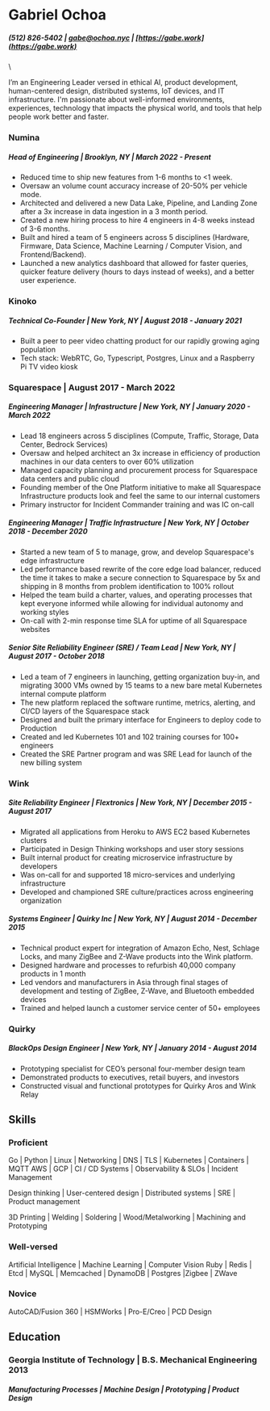 # Gabriel Ochoa
##### (512) 826-5402 |  [gabe@ochoa.nyc](mailto:gabe@ochoa.nyc) | [https://gabe.work](https://gabe.work)

\

I’m an Engineering Leader versed in ethical AI, product development, human-centered design, distributed systems, IoT devices, and IT infrastructure. I'm passionate about well-informed environments, experiences, technology that impacts the physical world, and tools that help people work better and faster.

### Numina 
##### Head of Engineering | Brooklyn, NY | March 2022 - Present
- Reduced time to ship new features from 1-6 months to <1 week.
- Oversaw an volume count accuracy increase of 20-50% per vehicle mode.
- Architected and delivered a new Data Lake, Pipeline, and Landing Zone after a 3x increase in data ingestion in a 3 month period.
- Created a new hiring process to hire 4 engineers in 4-8 weeks instead of 3-6 months.
- Built and hired a team of 5 engineers across 5 disciplines (Hardware, Firmware, Data Science, Machine Learning / Computer Vision, and Frontend/Backend).
- Launched a new analytics dashboard that allowed for faster queries, quicker feature delivery (hours to days instead of weeks), and a better user experience.

### Kinoko
##### Technical Co-Founder | New York, NY | August 2018 - January 2021
- Built a peer to peer video chatting product for our rapidly growing aging population 
- Tech stack: WebRTC, Go, Typescript, Postgres, Linux and a Raspberry Pi TV video kiosk

### Squarespace | August 2017 - March 2022
##### Engineering Manager | Infrastructure | New York, NY | January 2020 - March 2022 
- Lead 18 engineers across 5 disciplines (Compute, Traffic, Storage, Data Center, Bedrock Services)
- Oversaw and helped architect an 3x increase in efficiency of production machines in our data centers to over 60% utilization
- Managed capacity planning and procurement process for Squarespace data centers and public cloud
- Founding member of the One Platform initiative to make all Squarespace Infrastructure
products look and feel the same to our internal customers
- Primary instructor for Incident Commander training and was IC on-call

##### Engineering Manager | Traffic Infrastructure | New York, NY | October 2018 - December 2020
- Started a new team of 5 to manage, grow, and develop Squarespace's edge infrastructure
- Led performance based rewrite of the core edge load balancer, reduced the time it takes to make a secure connection to Squarespace by 5x and shipping in 8 months from problem identification to 100% rollout
- Helped the team build a charter, values, and operating processes that kept everyone informed while allowing for individual autonomy and working styles
- On-call with 2-min response time SLA for uptime of all Squarespace websites

##### Senior Site Reliability Engineer (SRE) / Team Lead | New York, NY | August 2017 - October 2018 
- Led a team of 7 engineers in launching, getting organization buy-in, and migrating 
  3000 VMs owned by 15 teams to a new bare metal Kubernetes internal compute platform
- The new platform replaced the software runtime, metrics, alerting, and CI/CD layers of the Squarespace stack
- Designed and built the primary interface for Engineers to deploy code to Production
- Created and led Kubernetes 101 and 102 training courses for 100+ engineers
- Created the SRE Partner program and was SRE Lead for launch of the new billing system

### Wink
##### Site Reliability Engineer | Flextronics | New York, NY | December 2015 - August 2017 
- Migrated all applications from Heroku to AWS EC2 based Kubernetes clusters
- Participated in Design Thinking workshops and user story sessions
- Built internal product for creating microservice infrastructure by developers
- Was on-call for and supported 18 micro-services and underlying infrastructure
- Developed and championed SRE culture/practices across engineering organization

##### Systems Engineer | Quirky Inc | New York, NY | August 2014 - December 2015 
- Technical product expert for integration of Amazon Echo, Nest, Schlage Locks, and many 
  ZigBee and Z-Wave products into the Wink platform.  
- Designed hardware and processes to refurbish 40,000 company products in 1 month
- Led vendors and manufacturers in Asia through final stages of development and testing of ZigBee, Z-Wave, and Bluetooth embedded devices
- Trained and helped launch a customer service center of 50+ employees

### Quirky 
##### BlackOps Design Engineer | New York, NY | January 2014 - August 2014 
- Prototyping specialist for CEO’s personal four-member design team
- Demonstrated products to executives, retail buyers, and investors
- Constructed visual and functional prototypes for Quirky Aros and Wink Relay

## Skills

### Proficient

Go | Python | Linux | Networking | DNS | TLS | Kubernetes | Containers | MQTT
AWS | GCP | CI / CD Systems | Observability & SLOs | Incident Management 

Design thinking | User-centered design | Distributed systems | SRE | Product management

3D Printing | Welding | Soldering | Wood/Metalworking | Machining and Prototyping 

### Well-versed

Artificial Intelligence | Machine Learning | Computer Vision 
Ruby | Redis | Etcd | MySQL | Memcached | DynamoDB | Postgres |Zigbee | ZWave 

### Novice

AutoCAD/Fusion 360 | HSMWorks | Pro-E/Creo | PCD Design

## Education

### Georgia Institute of Technology | B.S. Mechanical Engineering 2013 
##### Manufacturing Processes | Machine Design | Prototyping | Product Design